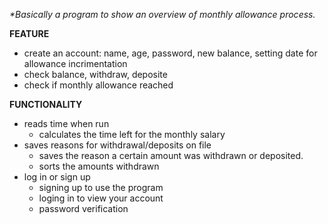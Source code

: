 _*Basically a program to show an overview of monthly allowance process._

**FEATURE**

- create an account: name, age, password, new balance, setting date for allowance incrimentation
- check balance, withdraw, deposite
- check if monthly allowance reached



**FUNCTIONALITY**

- reads time when run
    - calculates the time left for the monthly salary
- saves reasons for withdrawal/deposits on file
    - saves the reason a certain amount was withdrawn or deposited.
    - sorts the amounts withdrawn
- log in or sign up
    - signing up to use the program
    - loging in to view your account
    - password verification



